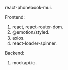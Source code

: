 react-phonebook-mui.

Frontend:

1. react, react-router-dom.
2. @emotion/styled.
3. axios.
4. react-loader-spinner.


Backend:

1. mockapi.io.